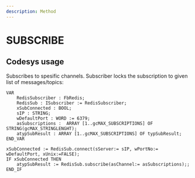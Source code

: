 ```yaml
---
description: Method
---
```


# SUBSCRIBE

## Codesys usage

Subscribes to spesific channels. Subscriber locks the subscription to given list of messages/topics:  

```
VAR	
	RedisSubscriber : FbRedis;
	RedisSub : ISubscriber := RedisSubscriber;
	xSubConnected : BOOL;
	sIP : STRING; 
	wDefaultPort : WORD := 6379;
	asSubscriptions :  ARRAY [1..gcMAX_SUBSCRIPTIONS] OF STRING(gcMAX_STRINGLENGHT);
	atypSubResult : ARRAY [1..gcMAX_SUBSCRIPTIONS] OF typSubResult;
END_VAR
```

```
xSubConnected := RedisSub.connect(sServer:= sIP, wPortNo:= wDefaultPort, xUnix:=FALSE);
IF xSubConnected THEN
	atypSubResult := RedisSub.subscribe(asChannel:= asSubscriptions);;
END_IF
```

